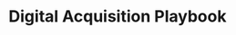 ---
# This topic lives at
# https://digital.gov/topics/digital-acquisition-playbook

# Topic Title
title: "Digital Acquisition Playbook"

# description — keep it short and clear
# summary: ""

# Weight
weight: 1

# For more information on managing topics,
# see https://github.com/GSA/digitalgov.gov/wiki/topics
---